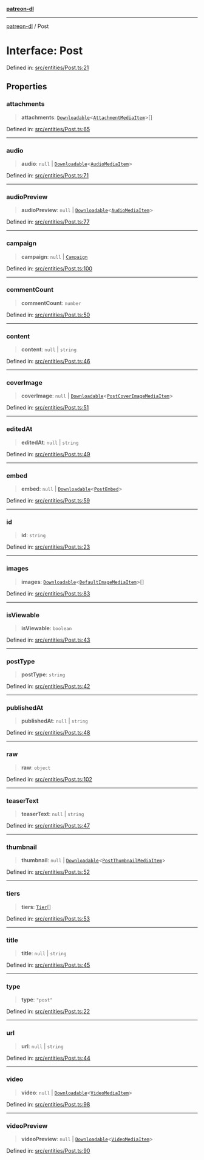 [**patreon-dl**](../README.md)

***

[patreon-dl](../README.md) / Post

# Interface: Post

Defined in: [src/entities/Post.ts:21](https://github.com/patrickkfkan/patreon-dl/blob/564e431e409ad640819c7b5ad600451c2bd07930/src/entities/Post.ts#L21)

## Properties

### attachments

> **attachments**: [`Downloadable`](../type-aliases/Downloadable.md)\<[`AttachmentMediaItem`](AttachmentMediaItem.md)\>[]

Defined in: [src/entities/Post.ts:65](https://github.com/patrickkfkan/patreon-dl/blob/564e431e409ad640819c7b5ad600451c2bd07930/src/entities/Post.ts#L65)

***

### audio

> **audio**: `null` \| [`Downloadable`](../type-aliases/Downloadable.md)\<[`AudioMediaItem`](AudioMediaItem.md)\>

Defined in: [src/entities/Post.ts:71](https://github.com/patrickkfkan/patreon-dl/blob/564e431e409ad640819c7b5ad600451c2bd07930/src/entities/Post.ts#L71)

***

### audioPreview

> **audioPreview**: `null` \| [`Downloadable`](../type-aliases/Downloadable.md)\<[`AudioMediaItem`](AudioMediaItem.md)\>

Defined in: [src/entities/Post.ts:77](https://github.com/patrickkfkan/patreon-dl/blob/564e431e409ad640819c7b5ad600451c2bd07930/src/entities/Post.ts#L77)

***

### campaign

> **campaign**: `null` \| [`Campaign`](Campaign.md)

Defined in: [src/entities/Post.ts:100](https://github.com/patrickkfkan/patreon-dl/blob/564e431e409ad640819c7b5ad600451c2bd07930/src/entities/Post.ts#L100)

***

### commentCount

> **commentCount**: `number`

Defined in: [src/entities/Post.ts:50](https://github.com/patrickkfkan/patreon-dl/blob/564e431e409ad640819c7b5ad600451c2bd07930/src/entities/Post.ts#L50)

***

### content

> **content**: `null` \| `string`

Defined in: [src/entities/Post.ts:46](https://github.com/patrickkfkan/patreon-dl/blob/564e431e409ad640819c7b5ad600451c2bd07930/src/entities/Post.ts#L46)

***

### coverImage

> **coverImage**: `null` \| [`Downloadable`](../type-aliases/Downloadable.md)\<[`PostCoverImageMediaItem`](PostCoverImageMediaItem.md)\>

Defined in: [src/entities/Post.ts:51](https://github.com/patrickkfkan/patreon-dl/blob/564e431e409ad640819c7b5ad600451c2bd07930/src/entities/Post.ts#L51)

***

### editedAt

> **editedAt**: `null` \| `string`

Defined in: [src/entities/Post.ts:49](https://github.com/patrickkfkan/patreon-dl/blob/564e431e409ad640819c7b5ad600451c2bd07930/src/entities/Post.ts#L49)

***

### embed

> **embed**: `null` \| [`Downloadable`](../type-aliases/Downloadable.md)\<[`PostEmbed`](PostEmbed.md)\>

Defined in: [src/entities/Post.ts:59](https://github.com/patrickkfkan/patreon-dl/blob/564e431e409ad640819c7b5ad600451c2bd07930/src/entities/Post.ts#L59)

***

### id

> **id**: `string`

Defined in: [src/entities/Post.ts:23](https://github.com/patrickkfkan/patreon-dl/blob/564e431e409ad640819c7b5ad600451c2bd07930/src/entities/Post.ts#L23)

***

### images

> **images**: [`Downloadable`](../type-aliases/Downloadable.md)\<[`DefaultImageMediaItem`](DefaultImageMediaItem.md)\>[]

Defined in: [src/entities/Post.ts:83](https://github.com/patrickkfkan/patreon-dl/blob/564e431e409ad640819c7b5ad600451c2bd07930/src/entities/Post.ts#L83)

***

### isViewable

> **isViewable**: `boolean`

Defined in: [src/entities/Post.ts:43](https://github.com/patrickkfkan/patreon-dl/blob/564e431e409ad640819c7b5ad600451c2bd07930/src/entities/Post.ts#L43)

***

### postType

> **postType**: `string`

Defined in: [src/entities/Post.ts:42](https://github.com/patrickkfkan/patreon-dl/blob/564e431e409ad640819c7b5ad600451c2bd07930/src/entities/Post.ts#L42)

***

### publishedAt

> **publishedAt**: `null` \| `string`

Defined in: [src/entities/Post.ts:48](https://github.com/patrickkfkan/patreon-dl/blob/564e431e409ad640819c7b5ad600451c2bd07930/src/entities/Post.ts#L48)

***

### raw

> **raw**: `object`

Defined in: [src/entities/Post.ts:102](https://github.com/patrickkfkan/patreon-dl/blob/564e431e409ad640819c7b5ad600451c2bd07930/src/entities/Post.ts#L102)

***

### teaserText

> **teaserText**: `null` \| `string`

Defined in: [src/entities/Post.ts:47](https://github.com/patrickkfkan/patreon-dl/blob/564e431e409ad640819c7b5ad600451c2bd07930/src/entities/Post.ts#L47)

***

### thumbnail

> **thumbnail**: `null` \| [`Downloadable`](../type-aliases/Downloadable.md)\<[`PostThumbnailMediaItem`](PostThumbnailMediaItem.md)\>

Defined in: [src/entities/Post.ts:52](https://github.com/patrickkfkan/patreon-dl/blob/564e431e409ad640819c7b5ad600451c2bd07930/src/entities/Post.ts#L52)

***

### tiers

> **tiers**: [`Tier`](../type-aliases/Tier.md)[]

Defined in: [src/entities/Post.ts:53](https://github.com/patrickkfkan/patreon-dl/blob/564e431e409ad640819c7b5ad600451c2bd07930/src/entities/Post.ts#L53)

***

### title

> **title**: `null` \| `string`

Defined in: [src/entities/Post.ts:45](https://github.com/patrickkfkan/patreon-dl/blob/564e431e409ad640819c7b5ad600451c2bd07930/src/entities/Post.ts#L45)

***

### type

> **type**: `"post"`

Defined in: [src/entities/Post.ts:22](https://github.com/patrickkfkan/patreon-dl/blob/564e431e409ad640819c7b5ad600451c2bd07930/src/entities/Post.ts#L22)

***

### url

> **url**: `null` \| `string`

Defined in: [src/entities/Post.ts:44](https://github.com/patrickkfkan/patreon-dl/blob/564e431e409ad640819c7b5ad600451c2bd07930/src/entities/Post.ts#L44)

***

### video

> **video**: `null` \| [`Downloadable`](../type-aliases/Downloadable.md)\<[`VideoMediaItem`](VideoMediaItem.md)\>

Defined in: [src/entities/Post.ts:98](https://github.com/patrickkfkan/patreon-dl/blob/564e431e409ad640819c7b5ad600451c2bd07930/src/entities/Post.ts#L98)

***

### videoPreview

> **videoPreview**: `null` \| [`Downloadable`](../type-aliases/Downloadable.md)\<[`VideoMediaItem`](VideoMediaItem.md)\>

Defined in: [src/entities/Post.ts:90](https://github.com/patrickkfkan/patreon-dl/blob/564e431e409ad640819c7b5ad600451c2bd07930/src/entities/Post.ts#L90)
